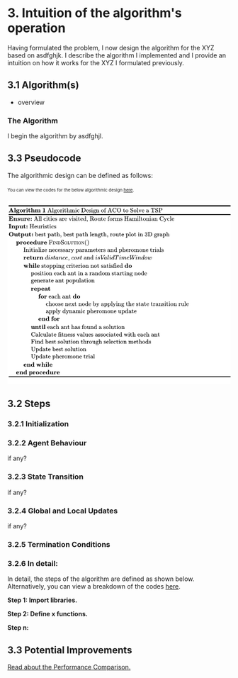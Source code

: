 # 3. Intuition of the algorithm's operation
Having formulated the problem, I now design the algorithm for the XYZ based on asdfghjk.  I describe the  algorithm I implemented and I provide an intuition on how it works for the XYZ I formulated previously. 

## 3.1 Algorithm(s)
* overview
### The Algorithm

   
I begin the algorithm by asdfghjl.

## 3.3 Pseudocode
The algorithmic design can be defined as follows:

<sup><sub>You can view the codes for the below algorithmic design [here]().</sub></sup>


<p align="center">
<img width="573" alt="Algorithmic Design" src="/assets/algorithmic-design.png">
</p>

## 3.2 Steps

### 3.2.1 Initialization  


### 3.2.2 Agent Behaviour
if any?

### 3.2.3 State Transition 
if any?

### 3.2.4 Global and Local Updates
if any?

### 3.2.5 Termination Conditions


### 3.2.6 In detail:
In detail, the steps of the algorithm are defined as shown below.  Alternatively, you can view a breakdown of the codes [here](https://github.com/wafaajaunnoo/solving-a-CSP/blob/main/code-breakdown.md).

**Step 1: Import libraries.**

**Step 2: Define x functions.**

**Step n:** 

## 3.3 Potential Improvements


[Read about the Performance Comparison.](https://github.com/wafaajaunnoo/solving-a-CSP/blob/main/performance-%20comparison.md)


